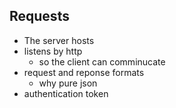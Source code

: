 ## Requests

- The server hosts
- listens by http
  - so the client can comminucate
- request and reponse formats
  - why pure json
- authentication token
